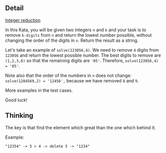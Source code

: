 ## Detail

[Integer reduction](https://www.codewars.com/kata/integer-reduction/train/haskell)

In this Kata, you will be given two integers `n` and `k` and your task is to remove `k-digits` from `n` and return the lowest number possible, without changing the order of the digits in `n`. Return the result as a string.

Let's take an example of `solve(123056,4)`. We need to remove `4` digits from `123056` and return the lowest possible number. The best digits to remove are `(1,2,3,6)` so that the remaining digits are `'05'`. Therefore, `solve(123056,4) = '05'`. 

Note also that the order of the numbers in `n` does not change: `solve(1284569,2) = '12456',` because we have removed `8` and `9`. 

More examples in the test cases.

Good luck!

## Thinking

The key is that find the element which great than the one which behind it.

Example:

`"12354" -> 5 > 4 -> delete 5 -> "1234"`